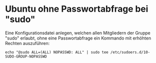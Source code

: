 # Ubuntu ohne Passwortabfrage bei "sudo"

Eine Konfigurationsdatei anlegen, welchen allen Mitgliedern der Gruppe "sudo" erlaubt, ohne eine Passwortabfrage ein Kommando mit erhöhten Rechten auszuführen:
```
echo "@sudo ALL=(ALL) NOPASSWD: ALL" | sudo tee /etc/sudoers.d/10-SUDO-GROUP-NOPASSWD
```
